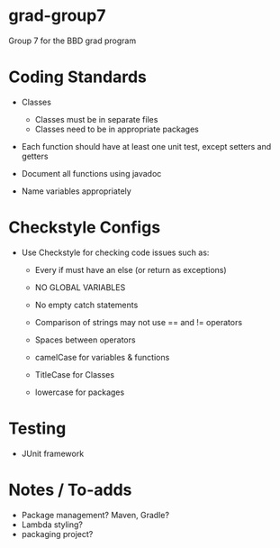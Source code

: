 # grad-group7
Group 7 for the BBD grad program

# Coding Standards

- Classes
    - Classes must be in separate files
    - Classes need to be in appropriate packages

- Each function should have at least one unit test, except setters and getters
- Document all functions using javadoc
- Name variables appropriately

# Checkstyle Configs
- Use Checkstyle for checking code issues such as:
    - Every if must have an else (or return as exceptions)
    - NO GLOBAL VARIABLES
    - No empty catch statements
    - Comparison of strings may not use == and != operators
    
    - Spaces between operators
    - camelCase for variables & functions
    - TitleCase for Classes
    - lowercase for packages 

# Testing
- JUnit framework

# Notes / To-adds 
- Package management? Maven, Gradle? 
- Lambda styling?
- packaging project? 
